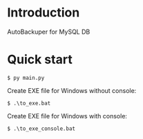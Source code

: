 # Introduction
AutoBackuper for MySQL DB
# Quick start
    $ py main.py
Create EXE file for Windows without console:

    $ .\to_exe.bat
    
Create EXE file for Windows with console:

    $ .\to_exe_console.bat
